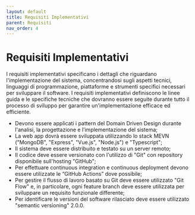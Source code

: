 ```yaml
---
layout: default
title: Requisiti Implementativi
parent: Requisiti
nav_order: 4
---
```


# Requisiti Implementativi
I requisiti implementativi specificano i dettagli che riguardano l'implementazione del sistema, concentrandosi sugli aspetti tecnici, linguaggi di programmazione, piattaforme e strumenti specifici necessari per sviluppare il software. I requisiti implementativi definiscono le linee guida e le specifiche tecniche che dovranno essere seguite durante tutto il processo di sviluppo per garantire un'implementazione efficace ed efficiente.

- Devono essere applicati i pattern del Domain Driven Design durante l'analisi, la progettazione e l’implementazione del sistema;
- La web app dovrà essere sviluppata utilizzando lo stack MEVN ("MongoDB", "Express", "Vue.js", "Node.js") e "Typescript";
- Il sistema deve essere distribuito e testato su un server remoto;
- Il codice deve essere versionato con l'utilizzo di "Git" con repository disponibile sull'hosting "GitHub";
- Per effettuare continuous integration e continuous deployment devono essere utilizzate le “GitHub Actions” dove possibile;
- Per gestire il flusso di lavoro basato su Git deve essere utilizzato "Git Flow" e, in particolare, ogni feature branch deve essere utilizzata per sviluppare un requisito funzionale differente;
- Per identificare le versioni del software rilasciato deve essere utilizzato "semantic versioning" 2.0.0.
